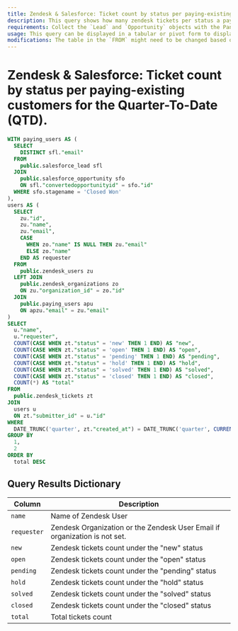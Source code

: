 ```yaml
---
title: Zendesk & Salesforce: Ticket count by status per paying-existing customers for the Quarter-To-Date (QTD).
description: This query shows how many zendesk tickets per status a paying customer has. Paying customers are derived from Salesforce data and the ticket count is derived from the Zendesk data. User data from the two datasources are linked by email.
requirements: Collect the `Lead` and `Opportunity` objects with the Panoply Salesforce data source and also the `Users`, `Organizations`, and `Tickets` Resources form the Zendesk data source.
usage: This query can be displayed in a tabular or pivot form to display the ticket count per status.
modifications: The table in the `FROM` might need to be changed based on Schema and Destination settings in the data source. The Date Range Filter using the `created_at` in the `WHERE` clause can be changed.
---
```


# Zendesk & Salesforce: Ticket count by status per paying-existing customers for the Quarter-To-Date (QTD).

```sql
WITH paying_users AS (
  SELECT
    DISTINCT sfl."email"
  FROM
    public.salesforce_lead sfl
  JOIN
    public.salesforce_opportunity sfo
    ON sfl."convertedopportunityid" = sfo."id"
  WHERE sfo.stagename = 'Closed Won'
),
users AS (
  SELECT
    zu."id",
    zu."name",
    zu."email",
    CASE
      WHEN zo."name" IS NULL THEN zu."email"
      ELSE zo."name"
    END AS requester
  FROM
    public.zendesk_users zu
  LEFT JOIN
    public.zendesk_organizations zo
    ON zu."organization_id" = zo."id"
  JOIN
    public.paying_users apu
    ON apzu."email" = zu."email"
)
SELECT
  u."name",
  u."requester",
  COUNT(CASE WHEN zt."status" = 'new' THEN 1 END) AS "new",
  COUNT(CASE WHEN zt."status" = 'open' THEN 1 END) AS "open",
  COUNT(CASE WHEN zt."status" = 'pending' THEN 1 END) AS "pending",
  COUNT(CASE WHEN zt."status" = 'hold' THEN 1 END) AS "hold",
  COUNT(CASE WHEN zt."status" = 'solved' THEN 1 END) AS "solved",
  COUNT(CASE WHEN zt."status" = 'closed' THEN 1 END) AS "closed",
  COUNT(*) AS "total"
FROM
  public.zendesk_tickets zt
JOIN
  users u
  ON zt."submitter_id" = u."id"
WHERE
  DATE_TRUNC('quarter', zt."created_at") = DATE_TRUNC('quarter', CURRENT_DATE)
GROUP BY
  1,
  2
ORDER BY
  total DESC
```

## Query Results Dictionary
Column | Description
---|---
`name`| Name of Zendesk User
`requester`| Zendesk Organization or the Zendesk User Email if organization is not set.
`new`| Zendesk tickets count under the "new" status
`open`| Zendesk tickets count under the "open" status
`pending`| Zendesk tickets count under the "pending" status
`hold`| Zendesk tickets count under the "hold" status
`solved`| Zendesk tickets count under the "solved" status
`closed`| Zendesk tickets count under the "closed" status
`total`| Total tickets count
